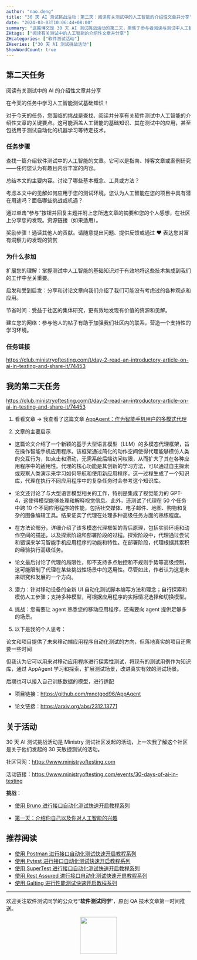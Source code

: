 ```yaml
---
author: "nao.deng"
title: "30 天 AI 测试挑战活动：第二天：阅读有关测试中的人工智能的介绍性文章并分享"
date: "2024-03-03T10:06:44+08:00"
summary: "这篇博文是 30 天 AI 测试挑战活动的第二天，聚焦于参与者阅读与测试中人工智能相关的介绍性文章并分享的环节。博文或许包含了作者对所阅读文章的总结和个人观点，分享了在测试领域中应用人工智能的潜在好处和挑战。通过这样的分享，读者能够更好地理解 AI 在测试中的应用，并促使其他参与者共享他们的见解，促进博文的互动性。这个系列活动有望为测试专业人士提供一个深入了解 AI 测试的平台。"
ZHtags: ["阅读有关测试中的人工智能的介绍性文章并分享"]
ZHcategories: ["软件测试活动"]
ZHseries: ["30 天 AI 测试挑战活动"]
ShowWordCount: true
---
```


## 第二天任务

阅读有关测试中的 AI 的介绍性文章并分享

在今天的任务中学习人工智能测试基础知识！

对于今天的任务，您面临的挑战是查找、阅读并分享有关软件测试中人工智能的介绍性文章的关键要点。这可能涵盖人工智能的基础知识、其在测试中的应用，甚至包括用于测试自动化的机器学习等特定技术。

### 任务步骤

查找一篇介绍软件测试中的人工智能的文章。它可以是指南、博客文章或案例研究——任何您认为有趣且内容丰富的内容。

总结本文的主要内容。讨论了哪些基本概念、工具或方法？

考虑本文中的见解如何应用于您的测试环境。您认为人工智能在您的项目中具有潜在用途吗？面临哪些挑战或机遇？

通过单击“参与”按钮并回复主题并附上您所选文章的摘要和您的个人感想，在社区上分享您的发现。资源链接（如果适用）。

奖励步骤！通读其他人的贡献。请随意提出问题、提供反馈或通过 ❤️ 表达您对富有洞察力的发现的赞赏

### 为什么参加

扩展您的理解：掌握测试中人工智能的基础知识对于有效地将这些技术集成到我们的工作中至关重要。

启发和受到启发：分享和讨论文章向我们介绍了我们可能没有考虑过的各种观点和应用。

节省时间：受益于社区的集体研究，更有效地发现有价值的资源和见解。

建立您的网络：参与他人的帖子有助于加强我们社区内的联系，营造一个支持性的学习环境。

### 任务链接

<https://club.ministryoftesting.com/t/day-2-read-an-introductory-article-on-ai-in-testing-and-share-it/74453>

## 我的第二天任务

<https://club.ministryoftesting.com/t/day-2-read-an-introductory-article-on-ai-in-testing-and-share-it/74453>

1. 看看文章 → 我查看了这篇文章 [AppAgent：作为智能手机用户的多模式代理
](https://arxiv.org/html/2312.13771v2)

2. 文章的主要启示

- 这篇论文介绍了一个新颖的基于大型语言模型（LLM）的多模态代理框架，旨在操作智能手机应用程序。该框架通过简化的动作空间使得代理能够模仿人类的交互行为，如点击和滑动，无需系统后端访问权限，从而扩大了其在各种应用程序中的适用性。代理的核心功能是其创新的学习方法，可以通过自主探索或观察人类演示来学习如何导航和使用新应用程序。这一过程生成了一个知识库，代理在执行不同应用程序中的复杂任务时会参考这个知识库。

- 论文还讨论了与大型语言模型相关的工作，特别是集成了视觉能力的 GPT-4，这使得模型能够处理和解释视觉信息。此外，还测试了代理在 50 个任务中跨 10 个不同应用程序的性能，包括社交媒体、电子邮件、地图、购物和复杂的图像编辑工具。结果证实了代理在处理多种高级任务方面的熟练程度。

- 在方法论部分，详细介绍了该多模态代理框架的背后原理，包括实验环境和动作空间的描述，以及探索阶段和部署阶段的过程。探索阶段中，代理通过尝试和错误来学习智能手机应用程序的功能和特性。在部署阶段，代理根据其累积的经验执行高级任务。

- 论文最后讨论了代理的局限性，即不支持多点触控和不规则手势等高级控制，这可能限制了代理在某些挑战性场景中的适用性。尽管如此，作者认为这是未来研究和发展的一个方向。

3. 潜力：针对移动设备的全新 UI 自动化测试脚本编写方法和理念；自行探索和模仿人工步骤；支持多种模型，可根据应用程序的实际情况选择和切换模型。

4. 挑战：您需要让 agent 熟悉您的移动应用程序，还需要向 agent 提供足够多的场景。

5. 以下是我的个人思考：

论文和项目提供了未来移动端应用程序自动化测试的方向，但落地真实的项目还需要一些时间

但我认为它可以用来对移动应用程序进行探索性测试，将现有的测试用例作为知识库，通过 AppAgent 学习和探索，扩展测试场景，改进真实有效的测试场景。

后期也可以接入自己训练数据的模型，进行适配

- 项目链接：<https://github.com/mnotgod96/AppAgent>

- 论文链接：<https://arxiv.org/abs/2312.13771>

## 关于活动

30 天 AI 测试挑战活动是 Ministry 测试社区发起的活动，上一次我了解这个社区是关于他们发起的 30 天敏捷测试的活动。

社区官网：<https://www.ministryoftesting.com>

活动链接：<https://www.ministryoftesting.com/events/30-days-of-ai-in-testing>

**挑战**：

- [使用 Bruno 进行接口自动化测试快速开启教程系列](https://naodeng.com.cn/zh/zhcategories/bruno/)

- [第一天：介绍你自己以及你对人工智能的兴趣](https://naodeng.com.cn/zh/posts/event/30-days-of-ai-in-testing-day-1-introduce-yourself-and-your-interest-in-ai/)

## 推荐阅读

- [使用 Postman 进行接口自动化测试快速开启教程系列](https://naodeng.tech/zh/zhseries/postman-%E6%8E%A5%E5%8F%A3%E8%87%AA%E5%8A%A8%E5%8C%96%E6%B5%8B%E8%AF%95%E6%95%99%E7%A8%8B/)
- [使用 Pytest 进行接口自动化测试快速开启教程系列](https://naodeng.tech/zh/zhseries/pytest-%E6%8E%A5%E5%8F%A3%E8%87%AA%E5%8A%A8%E5%8C%96%E6%B5%8B%E8%AF%95%E6%95%99%E7%A8%8B/)
- [使用 SuperTest 进行接口自动化测试快速开启教程系列](https://naodeng.tech/zh/zhseries/supertest-%E6%8E%A5%E5%8F%A3%E8%87%AA%E5%8A%A8%E5%8C%96%E6%B5%8B%E8%AF%95%E6%95%99%E7%A8%8B/)
- [使用 Rest Assured 进行接口自动化测试快速开启教程系列](https://naodeng.tech/zh/zhseries/rest-assured-%E6%8E%A5%E5%8F%A3%E8%87%AA%E5%8A%A8%E5%8C%96%E6%B5%8B%E8%AF%95%E6%95%99%E7%A8%8B/)
- [使用 Galting 进行性能测试快速开启教程系列](https://naodeng.tech/zh/zhseries/gatling-%E6%80%A7%E8%83%BD%E6%B5%8B%E8%AF%95%E6%95%99%E7%A8%8B/)

---
欢迎关注软件测试同学的公众号“**软件测试同学**”，原创 QA 技术文章第一时间推送。
<!-- markdownlint-disable MD045 -->
<!-- markdownlint-disable MD033 -->
<center>
  <img src="https://cdn.jsdelivr.net/gh/naodeng/blogimg@master/uPic/2023112015'QR Code for 公众号.jpg" style="width: 100px;">
</center>
<!-- markdownlint-disable MD033 -->
<!-- markdownlint-disable MD045 -->